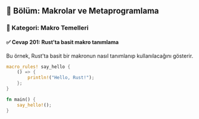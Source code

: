 ## 📘 Bölüm: Makrolar ve Metaprogramlama  
### 🔹 Kategori: Makro Temelleri  
#### ✅ Cevap 201: Rust'ta basit makro tanımlama

Bu örnek, Rust'ta basit bir makronun nasıl tanımlanıp kullanılacağını gösterir.

```rust
macro_rules! say_hello {
    () => {
        println!("Hello, Rust!");
    };
}

fn main() {
    say_hello!();
}
```
